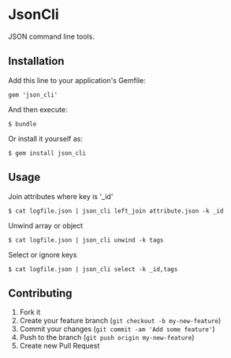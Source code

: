 # JsonCli

JSON command line tools.

## Installation

Add this line to your application's Gemfile:

    gem 'json_cli'

And then execute:

    $ bundle

Or install it yourself as:

    $ gem install json_cli

## Usage

Join attributes where key is '_id'

    $ cat logfile.json | json_cli left_join attribute.json -k _id

Unwind array or object

    $ cat logfile.json | json_cli unwind -k tags

Select or ignore keys

    $ cat logfile.json | json_cli select -k _id,tags

## Contributing

1. Fork it
2. Create your feature branch (`git checkout -b my-new-feature`)
3. Commit your changes (`git commit -am 'Add some feature'`)
4. Push to the branch (`git push origin my-new-feature`)
5. Create new Pull Request
